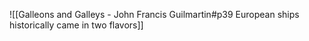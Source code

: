 ![[Galleons and Galleys - John Francis Guilmartin#p39 European ships historically came in two flavors]]

